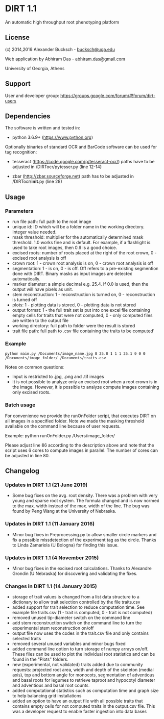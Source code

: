 # DIRT 1.1

An automatic high throughput root phenotyping platform

## License

(c) 2014,2016 Alexander Bucksch - bucksch@uga.edu

Web application by Abhiram Das - abhiram.das@gmail.com

University of Georgia, Athens

## Support

User and developer group: 
https://groups.google.com/forum/#!forum/dirt-users

## Dependencies

The software is written and tested in:
- python 3.6.9+ (https://www.python.org)

Optionally binaries of standard OCR and BarCode software can be used for tag recognition:

- tesseract (https://code.google.com/p/tesseract-ocr/)
paths have to be adjusted in /DIRTocr/pytesser.py (line 12-14)

- zbar (http://zbar.sourceforge.net) 
path has to be adjusted in /DIRTocr/__init__.py (line 28)

## Usage

### Parameters

- run file path: full path to the root image
- unique id: ID which will be a folder name in the working directory. Integer value needed.
- mask threshold: multiplier for the automatically determined mask threshold. 1.0 works fine and is default. For example, if a flashlight is used to take root images, then 0.6 is a good choice.
- excised roots: number of roots placed at the right of the root crown, 0 - excised root analysis is off
- crown root: 1 - crown root analysis is on, 0 - crown root analysis is off
- segmentation: 1 -  is on, 0 - is off. Off refers to a pre-existing segmention done with DIRT. Binary masks as input images are detected automatically.
- marker diameter: a simple decimal e.g. 25.4. If 0.0 is used, then the output will have pixels as unit.
- stem reconstruction: 1 - reconstruction is turned on, 0 - reconstruction is turned off
- plots: 1 - plotting data is stored, 0 - plotting data is not stored
- output format: 1 - the full trait set is put into one excel file containing empty cells for traits that were not computed, 0 - only computed files are written to the output file
- working directory: full path to folder were the result is stored
- trait file path: full path to .csv file containing the traits to be computed'

### Example

```
python main.py /Documents/image_name.jpg 8 25.0 1 1 1 25.1 0 0 0 /Documents/image_folder/ /Documents/traits.csv
```

Notes on common questions:
- Input is restricted to .jpg, .png and .tif images
- It is not possible to analyze only an excised root when a root crown is in the image. However, it is possible to analyze compute images containing only excised roots.

### Batch usage

For convenience we provide the runOnFolder script, that executes DIRT on all images in a specified folder. 
Note we made the masking threshold available on the command line because of user requests.

Example: python runOnFolder.py /Users/image_folder/ <masking threshold>

Please adjust line 86 according to the description above and note that the script uses 6 cores to compute images in parallel. The number of cores can be adjusted in line 80.

## Changelog

### Updates in DIRT 1.1 (21 June 2019)

- Some bug fixes on the avg. root density. There was a problem with very young and sparse root system. The formula changed and is now normed to the max. width instead of the max. width of the line.
The bug was found by Peng Wang at the University of Nebraska.

### Updates in DIRT 1.1 (11 January 2016)

- Minor bug fixes in Preprocessing.py to allow smaller circle markers and fix a possible missdetection of the experiment tag as the circle. 
Thanks to Linda Zamariola (U Bologna) for finding this issue.

### Updates in DIRT 1.1 (4 November 2015)

- Minor bug fixes in the excised root calculations. Thanks to Alexandre Grondin (U Nebraska) for discovering and validating the fixes.

### Changes in DIRT 1.1 (14 January 2015)

- storage of trait values is changed from a list data structure to a dictionary to allow trait selection controlled by the file traits.csv
- added support for trait selection to reduce computation time. See example file traits.csv (1 - trait is computed, 0 - trait is not computed)
- removed unused tip-diameter switch on the command line
- add stem reconstruction switch on the command line to turn the experimental stem reconstruction on/off
- output file now uses the codes in the trait.csv file and only contains selected traits
- removed several unused variables and minor bugs fixed
- added command line option to turn storage of numpy arrays on/off. These files can be used to plot the individual root statistics and can be found in the "Plots" folders.
- new (experimental, not validated) traits added due to community requests: projected root area, width and depth of the skeleton (medial axis), top and bottom angle for monocots, segmentation of adventious and basal roots for legumes to retrieve taproot and hypocotyl diameter and adventious and basal root counts.
- added computational statistics such as computation time and graph size to help balancing grid installations
- added an option to have an output file with all possible traits that contains empty cells for not computed traits in the output.csv file. This was a developer request to enable faster ingestion into data bases
